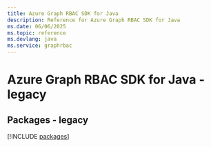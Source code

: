 ```yaml
---
title: Azure Graph RBAC SDK for Java
description: Reference for Azure Graph RBAC SDK for Java
ms.date: 06/06/2025
ms.topic: reference
ms.devlang: java
ms.service: graphrbac
---
```

# Azure Graph RBAC SDK for Java - legacy
## Packages - legacy
[!INCLUDE [packages](graph-rbac-index.md)]